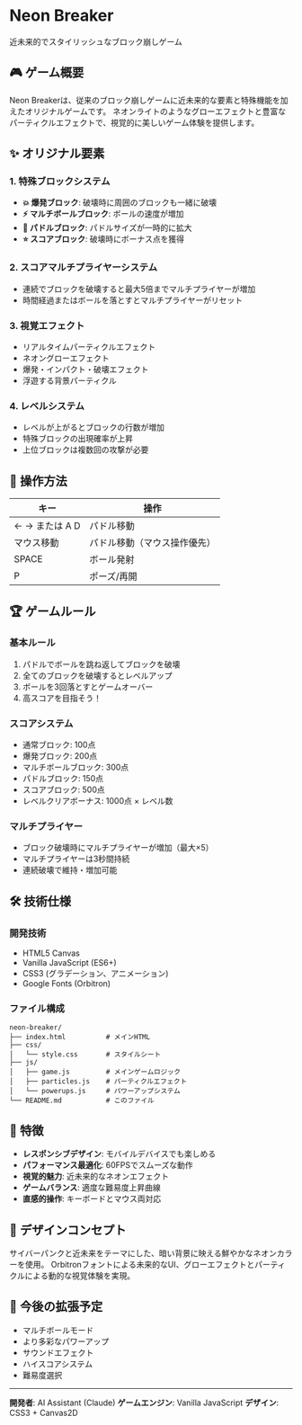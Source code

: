 # Neon Breaker

近未来的でスタイリッシュなブロック崩しゲーム

## 🎮 ゲーム概要

Neon Breakerは、従来のブロック崩しゲームに近未来的な要素と特殊機能を加えたオリジナルゲームです。
ネオンライトのようなグローエフェクトと豊富なパーティクルエフェクトで、視覚的に美しいゲーム体験を提供します。

## ✨ オリジナル要素

### 1. 特殊ブロックシステム
- **💥 爆発ブロック**: 破壊時に周囲のブロックも一緒に破壊
- **⚡ マルチボールブロック**: ボールの速度が増加
- **🎯 パドルブロック**: パドルサイズが一時的に拡大
- **⭐ スコアブロック**: 破壊時にボーナス点を獲得

### 2. スコアマルチプライヤーシステム
- 連続でブロックを破壊すると最大5倍までマルチプライヤーが増加
- 時間経過またはボールを落とすとマルチプライヤーがリセット

### 3. 視覚エフェクト
- リアルタイムパーティクルエフェクト
- ネオングローエフェクト
- 爆発・インパクト・破壊エフェクト
- 浮遊する背景パーティクル

### 4. レベルシステム
- レベルが上がるとブロックの行数が増加
- 特殊ブロックの出現確率が上昇
- 上位ブロックは複数回の攻撃が必要

## 🎯 操作方法

| キー | 操作 |
|------|------|
| ← → または A D | パドル移動 |
| マウス移動 | パドル移動（マウス操作優先） |
| SPACE | ボール発射 |
| P | ポーズ/再開 |

## 🏆 ゲームルール

### 基本ルール
1. パドルでボールを跳ね返してブロックを破壊
2. 全てのブロックを破壊するとレベルアップ
3. ボールを3回落とすとゲームオーバー
4. 高スコアを目指そう！

### スコアシステム
- 通常ブロック: 100点
- 爆発ブロック: 200点
- マルチボールブロック: 300点
- パドルブロック: 150点
- スコアブロック: 500点
- レベルクリアボーナス: 1000点 × レベル数

### マルチプライヤー
- ブロック破壊時にマルチプライヤーが増加（最大×5）
- マルチプライヤーは3秒間持続
- 連続破壊で維持・増加可能

## 🛠️ 技術仕様

### 開発技術
- HTML5 Canvas
- Vanilla JavaScript (ES6+)
- CSS3 (グラデーション、アニメーション)
- Google Fonts (Orbitron)

### ファイル構成
```
neon-breaker/
├── index.html          # メインHTML
├── css/
│   └── style.css       # スタイルシート
├── js/
│   ├── game.js         # メインゲームロジック
│   ├── particles.js    # パーティクルエフェクト
│   └── powerups.js     # パワーアップシステム
└── README.md           # このファイル
```

## 🌟 特徴

- **レスポンシブデザイン**: モバイルデバイスでも楽しめる
- **パフォーマンス最適化**: 60FPSでスムーズな動作
- **視覚的魅力**: 近未来的なネオンエフェクト
- **ゲームバランス**: 適度な難易度上昇曲線
- **直感的操作**: キーボードとマウス両対応

## 🎨 デザインコンセプト

サイバーパンクと近未来をテーマにした、暗い背景に映える鮮やかなネオンカラーを使用。
Orbitronフォントによる未来的なUI、グローエフェクトとパーティクルによる動的な視覚体験を実現。

## 🚀 今後の拡張予定

- マルチボールモード
- より多彩なパワーアップ
- サウンドエフェクト
- ハイスコアシステム
- 難易度選択

---

**開発者**: AI Assistant (Claude)
**ゲームエンジン**: Vanilla JavaScript
**デザイン**: CSS3 + Canvas2D
